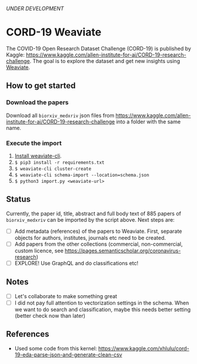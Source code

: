 _UNDER DEVELOPMENT_

# CORD-19 Weaviate

The COVID-19 Open Research Dataset Challenge (CORD-19) is published by Kaggle: https://www.kaggle.com/allen-institute-for-ai/CORD-19-research-challenge. The goal is to explore the dataset and get new insights using [Weaviate](https://github.com/semi-technologies/weaviate).


## How to get started

### Download the papers
Download all `biorxiv_medxriv` json files from https://www.kaggle.com/allen-institute-for-ai/CORD-19-research-challenge into a folder with the same name.

### Execute the import

1. [Install weaviate-cli](https://www.semi.technology/documentation/weaviate-cli/current/installation.html).
2. `$ pip3 install -r requirements.txt`
3. `$ weaviate-cli cluster-create`
4. `$ weaviate-cli schema-import --location=schema.json`
5. `$ python3 import.py <weaviate-url>`


## Status
Currently, the paper id, title, abstract and full body text of 885 papers of `biorxiv_medxriv` can be imported by the script above. Next steps are:
- [ ] Add metadata (references) of the papers to Weaviate. First, separate objects for authors, institutes, journals etc need to be created.
- [ ] Add papers from the other collections (commercial, non-commercial, custom licence, see https://pages.semanticscholar.org/coronavirus-research)
- [ ] EXPLORE! Use GraphQL and do classifications etc!

## Notes
- [ ] Let's collaborate to make something great
- [ ] I did not pay full attention to vectorization settings in the schema. When we want to do search and classification, maybe this needs better setting (better check now than later)

## References
- Used some code from this kernel: https://www.kaggle.com/xhlulu/cord-19-eda-parse-json-and-generate-clean-csv

